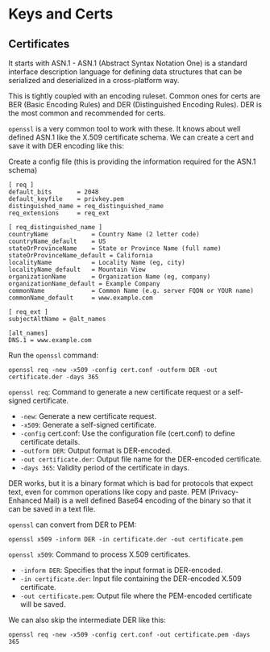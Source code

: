 # Keys and Certs

## Certificates

It starts with ASN.1 - ASN.1 (Abstract Syntax Notation One) is a standard interface description language for defining data structures that can be serialized and deserialized in a cross-platform way.

This is tightly coupled with an encoding ruleset. Common ones for certs are BER (Basic Encoding Rules) and DER (Distinguished Encoding Rules). DER is the most common and recommended for certs.

`openssl` is a very common tool to work with these. It knows about well defined ASN.1 like the X.509 certificate schema. We can create a cert and save it with DER encoding like this:

Create a config file (this is providing the information required for the ASN.1 schema)

```
[ req ]
default_bits       = 2048
default_keyfile    = privkey.pem
distinguished_name = req_distinguished_name
req_extensions     = req_ext

[ req_distinguished_name ]
countryName            = Country Name (2 letter code)
countryName_default    = US
stateOrProvinceName    = State or Province Name (full name)
stateOrProvinceName_default = California
localityName           = Locality Name (eg, city)
localityName_default   = Mountain View
organizationName       = Organization Name (eg, company)
organizationName_default = Example Company
commonName             = Common Name (e.g. server FQDN or YOUR name)
commonName_default     = www.example.com

[ req_ext ]
subjectAltName = @alt_names

[alt_names]
DNS.1 = www.example.com
```

Run the `openssl` command:

```shell
openssl req -new -x509 -config cert.conf -outform DER -out certificate.der -days 365
```

`openssl req`: Command to generate a new certificate request or a self-signed certificate.
  - `-new`: Generate a new certificate request.
  - `-x509`: Generate a self-signed certificate.
  - `-config` cert.conf: Use the configuration file (cert.conf) to define certificate details.
  - `-outform DER`: Output format is DER-encoded.
  - `-out certificate.der`: Output file name for the DER-encoded certificate.
  - `-days 365`: Validity period of the certificate in days.

DER works, but it is a binary format which is bad for protocols that expect text, even for common operations like copy and paste. PEM (Privacy-Enhanced Mail) is a well defined Base64 encoding of the binary so that it can be saved in a text file.

`openssl` can convert from DER to PEM:

```shell
openssl x509 -inform DER -in certificate.der -out certificate.pem
```

`openssl x509`: Command to process X.509 certificates.
  - `-inform DER`: Specifies that the input format is DER-encoded.
  - `-in certificate.der`: Input file containing the DER-encoded X.509 certificate.
  - `-out certificate.pem`: Output file where the PEM-encoded certificate will be saved.

We can also skip the intermediate DER like this:

```shell
openssl req -new -x509 -config cert.conf -out certificate.pem -days 365
```
